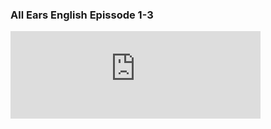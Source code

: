 ### All Ears English Epissode 1-3

<div align=life> 
<iframe frameborder="no" marginwidth="0" marginheight="0" width=400 height=140 src="https://www.ximalaya.com/thirdparty/player/sound/player.html?id=192810720&type=red"></iframe>
</div>
